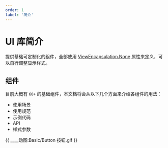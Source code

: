 ```yaml
---
order: 1
label: '简介'
---
```


# UI 库简介

提供基础可定制化的组件，全部使用 [ViewEncapsulation.None](https://angular.cn/api/core/ViewEncapsulation) 属性来定义，可以自行调整显示样式。

## 组件

目前大概有 `60+` 的基础组件，本文档将会从以下几个方面来介绍各组件的用法：

- 使用场景
- 使用规范
- 示例代码
- API
- 样式参数

{{ ____动图:Basic/Button 按钮.gif }}
